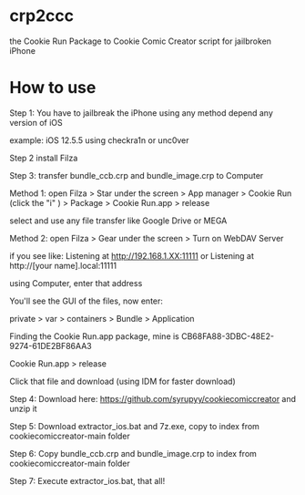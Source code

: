 # crp2ccc
the Cookie Run Package to Cookie Comic Creator script for jailbroken iPhone

# How to use
Step 1: You have to jailbreak the iPhone using any method depend any version of iOS

example: iOS 12.5.5 using checkra1n or unc0ver

Step 2 install Filza

Step 3: transfer bundle_ccb.crp and bundle_image.crp to Computer

Method 1: open Filza > Star under the screen > App manager > Cookie Run (click the "i" ) > Package > Cookie Run.app > release

select and use any file transfer like Google Drive or MEGA

Method 2: open Filza > Gear under the screen > Turn on WebDAV Server

if you see like: Listening at http://192.168.1.XX:11111
             or  Listening at http://[your name].local:11111
                 
using Computer, enter that address

You'll see the GUI of the files, now enter:

private > var > containers > Bundle > Application

Finding the Cookie Run.app package, mine is CB68FA88-3DBC-48E2-9274-61DE2BF86AA3

Cookie Run.app > release

Click that file and download (using IDM for faster download)

Step 4: Download here: https://github.com/syrupyy/cookiecomiccreator and unzip it

Step 5: Download extractor_ios.bat and 7z.exe, copy to index from cookiecomiccreator-main folder

Step 6: Copy bundle_ccb.crp and bundle_image.crp to index from cookiecomiccreator-main folder

Step 7: Execute extractor_ios.bat, that all!
